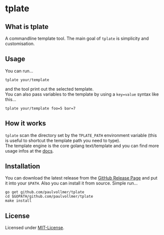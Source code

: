 # tplate


## What is tplate
A commandline template tool. The main goal of `tplate` is simplicity and customisation.  


## Usage
You can run...

    tplate your/template

and the tool print out the selected template.  
You can also pass variables to the template by using a `key=value` syntax like this...

    tplate your/template foo=5 bar=7


## How it works
`tplate` scan the directory set by the `TPLATE_PATH` environment variable
(this is useful to shortcut the template path you need to type).  
The template engine is the core golang text/template and you can find more usage infos at the [docs](https://golang.org/pkg/text/template).


## Installation
You can download the latest release from the [GitHub Release Page](http://github.com/paulvollmer/tplate)
and put it into your `$PATH`. Also you can install it from source. Simple run...

    go get github.com/paulvollmer/tplate
    cd $GOPATH/github.com/paulvollmer/tplate
    make install


## License
Licensed under [MIT-License](LICENSE).
